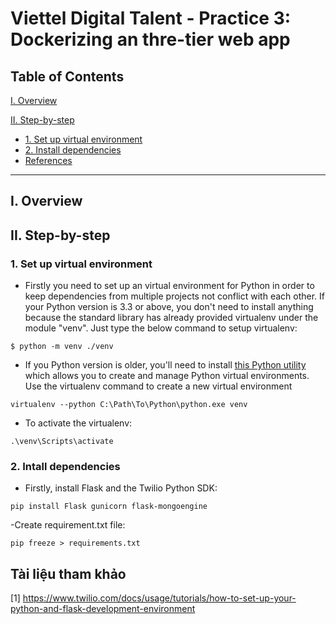 # **Viettel Digital Talent - Practice 3: Dockerizing an thre-tier web app**
## **Table of Contents**

[I. Overview](#overview)   

       
[II. Step-by-step](#steps)
   - [1. Set up virtual environment](#venv)            
   - [2. Install dependencies](#dependencies)    
- [References](#refs)             
----  

## I. Overview
<a name='overview'></a >      



## II. Step-by-step 
<a name='steps'></a >      

### 1. Set up virtual environment
<a name='venv'></a >      

- Firstly you need to set up an virtual environment for Python in order to keep dependencies from multiple projects not conflict with each other. If your Python version is 3.3 or above, you don't need to install anything because the standard library has already provided virtualenv under the module "venv". Just type the below command to setup virtualenv:

```
$ python -m venv ./venv  
```

- If you Python version is older, you'll need to install [this Python utility](https://virtualenv.pypa.io/en/stable/) which allows you to create and manage Python virtual environments. Use the virtualenv command to create a new virtual environment

```
virtualenv --python C:\Path\To\Python\python.exe venv
```
- To activate the virtualenv:

```
.\venv\Scripts\activate
```

### 2. Intall dependencies
<a name='dependencies'></a >      

- Firstly, install Flask and the Twilio Python SDK:

```
pip install Flask gunicorn flask-mongoengine
```

-Create requirement.txt file:
```
pip freeze > requirements.txt
```
## Tài liệu tham khảo
<a name='refs'></a >      

[1] https://www.twilio.com/docs/usage/tutorials/how-to-set-up-your-python-and-flask-development-environment
 
